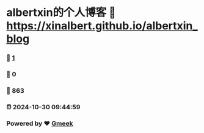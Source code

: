 # albertxin的个人博客 :link: https://xinalbert.github.io/albertxin_blog 
### :page_facing_up: [1](https://xinalbert.github.io/albertxin_blog/tag.html) 
### :speech_balloon: 0 
### :hibiscus: 863 
### :alarm_clock: 2024-10-30 09:44:59 
### Powered by :heart: [Gmeek](https://github.com/Meekdai/Gmeek)
